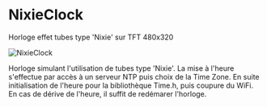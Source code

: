 # NixieClock
Horloge effet tubes type 'Nixie' sur TFT 480x320

![NixieClock](https://github.com/user-attachments/assets/63c829ac-6304-44e7-9e2a-a9d5687044bb)

Horloge simulant l'utilisation de tubes type 'Nixie'.
La mise à l'heure s'effectue par accès à un serveur NTP puis choix de la Time Zone.
En suite initialisation de l'heure pour la bibliothèque Time.h, puis coupure du WiFi.
En cas de dérive de l'heure, il suffit de redémarer l'horloge.






